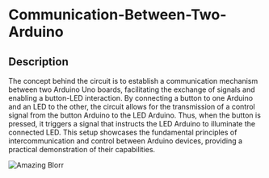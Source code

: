 # Communication-Between-Two-Arduino


## Description
The concept behind the circuit is to establish a communication mechanism between two Arduino Uno boards, facilitating the exchange of signals and enabling a button-LED interaction. By connecting a button to one Arduino and an LED to the other, the circuit allows for the transmission of a control signal from the button Arduino to the LED Arduino. Thus, when the button is pressed, it triggers a signal that instructs the LED Arduino to illuminate the connected LED. This setup showcases the fundamental principles of intercommunication and control between Arduino devices, providing a practical demonstration of their capabilities.

![Amazing Blorr](https://github.com/Zahrah794/Communication-Between-Two-Arduino/assets/139267881/66d51f80-6422-4975-924d-eb643205282d)
